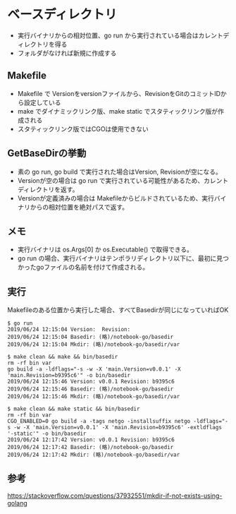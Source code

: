 # ベースディレクトリ

* 実行バイナリからの相対位置、go run から実行されている場合はカレントディレクトリを得る
* フォルダがなければ新規に作成する

## Makefile

* Makefile で Versionをversionファイルから、RevisionをGitのコミットIDから設定している
* make でダイナミックリンク版、make static でスタティックリンク版が作成される
* スタティックリンク版ではCGOは使用できない

## GetBaseDirの挙動

* 素の go run, go build で実行された場合はVersion, Revisionが空になる。
* Versionが空の場合は go run で実行されている可能性があるため、カレントディレクトリを返す。
* Versionが定義済みの場合は Makefileからビルドされているため、実行バイナリからの相対位置を絶対パスで返す。

## メモ

* 実行バイナリは os.Args[0] か os.Executable() で取得できる。
* go run の場合、実行バイナリはテンポラリディレクトリ以下に、最初に見つかったgoファイルの名前を付けて作成される。

## 実行

Makefileのある位置から実行した場合、すべてBasedirが同じになっていればOK

	$ go run
	2019/06/24 12:15:04 Version:  Revision:
	2019/06/24 12:15:04 Basedir: (略)/notebook-go/basedir
	2019/06/24 12:15:04 Mkdir: (略)/notebook-go/basedir/var

	$ make clean && make && bin/basedir
	rm -rf bin var
	go build -a -ldflags="-s -w -X 'main.Version=v0.0.1' -X 'main.Revision=b9395c6'" -o bin/basedir
	2019/06/24 12:15:46 Version: v0.0.1 Revision: b9395c6
	2019/06/24 12:15:46 Basedir: (略)/notebook-go/basedir
	2019/06/24 12:15:46 Mkdir: (略)/notebook-go/basedir/var

	$ make clean && make static && bin/basedir
	rm -rf bin var
	CGO_ENABLED=0 go build -a -tags netgo -installsuffix netgo -ldflags="-s -w -X 'main.Version=v0.0.1' -X 'main.Revision=b9395c6' -extldflags '-static'" -o bin/basedir
	2019/06/24 12:17:42 Version: v0.0.1 Revision: b9395c6
	2019/06/24 12:17:42 Basedir: (略)/notebook-go/basedir
	2019/06/24 12:17:42 Mkdir: (略)/notebook-go/basedir/var

## 参考

https://stackoverflow.com/questions/37932551/mkdir-if-not-exists-using-golang

